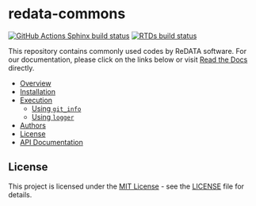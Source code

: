 # redata-commons

[![GitHub Actions Sphinx build status](https://img.shields.io/github/workflow/status/UAL-ODIS/redata-commons/Sphinx%20Docs%20Check?label=sphinx&color=blue)](https://github.com/UAL-ODIS/redata-commons/actions?query=workflow%3A%22Sphinx+Docs+Check%22)
[![RTDs build status](https://readthedocs.org/projects/redata-commons/badge/?version=latest&style=flat)](https://redata-commons.readthedocs.io/en/latest/)

This repository contains commonly used codes by ReDATA software. For our documentation, please click on the links below or visit [Read the Docs](https://redata-commons.readthedocs.io/en/latest/) directly.

- [Overview](https://redata-commons.readthedocs.io/en/latest/#overview)
- [Installation](https://redata-commons.readthedocs.io/en/latest/installation.html)
- [Execution](https://redata-commons.readthedocs.io/en/latest/execution.html)
    - [Using `git_info`](https://redata-commons.readthedocs.io/en/latest/execution.html#using-git-info)
    - [Using `logger`](https://redata-commons.readthedocs.io/en/latest/execution.html#using-logger)
- [Authors](https://redata-commons.readthedocs.io/en/latest/authors.html)
- [License](#license)
- [API Documentation](https://redata-commons.readthedocs.io/en/latest/modules.html)


## License

This project is licensed under the [MIT License](https://opensource.org/licenses/MIT) - see the [LICENSE](LICENSE) file for details.
